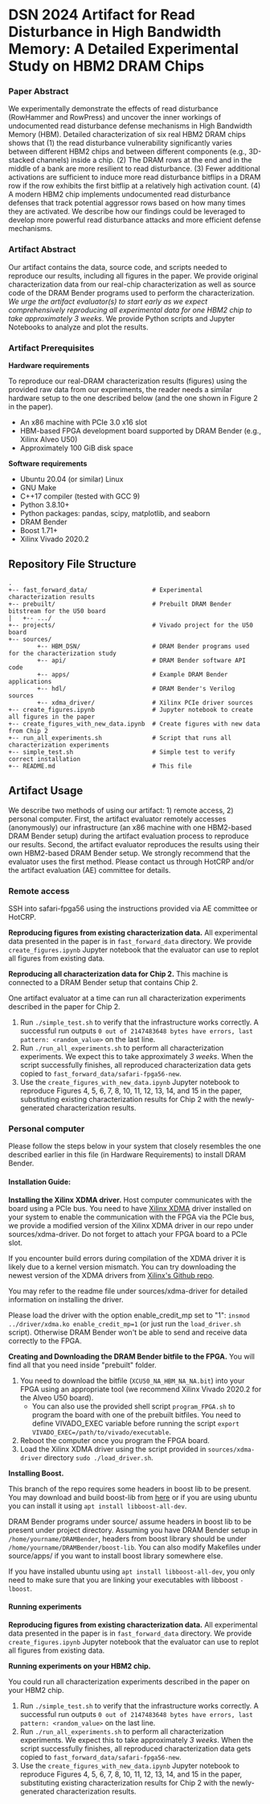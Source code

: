 # DSN 2024 Artifact for Read Disturbance in High Bandwidth Memory: A Detailed Experimental Study on HBM2 DRAM Chips

### Paper Abstract

We experimentally demonstrate the effects of read disturbance (RowHammer and RowPress) and uncover the inner workings of undocumented read disturbance defense mechanisms in High Bandwidth Memory (HBM). Detailed characterization of six real HBM2 DRAM chips shows that (1) the read disturbance vulnerability significantly varies between different HBM2 chips and between different components (e.g., 3D-stacked channels) inside a chip. (2) The DRAM rows at the end and in the middle of a bank are more resilient to read disturbance. (3) Fewer additional activations are sufficient to induce more read disturbance bitflips in a DRAM row if the row exhibits the first bitflip at a relatively high activation count. (4) A modern HBM2 chip implements undocumented read disturbance defenses that track potential aggressor rows based on how many times they are activated. We describe how our findings could be leveraged to develop more powerful read disturbance attacks and more efficient defense mechanisms.

### Artifact Abstract

Our artifact contains the data, source code, and scripts needed to reproduce our results, including all figures in the paper. We provide original characterization data from our real-chip characterization as well as source code of the DRAM Bender programs used to perform the characterization. *We urge the artifact evaluator(s) to start early as we expect comprehensively reproducing all experimental data for one HBM2 chip to take approximately 3 weeks*. We provide Python scripts and Jupyter Notebooks to analyze and plot the results.

### Artifact Prerequisites

**Hardware requirements** 

To reproduce our real-DRAM characterization results (figures) using the provided raw data from our experiments, the reader needs a similar hardware setup to the one described below (and the one shown in Figure 2 in the paper).

* An x86 machine with PCIe 3.0 x16 slot
* HBM-based FPGA development board supported by DRAM Bender (e.g., Xilinx Alveo U50)
* Approximately 100 GiB disk space

**Software requirements**

* Ubuntu 20.04 (or similar) Linux
* GNU Make
* C++17 compiler (tested with GCC 9)
* Python 3.8.10+
* Python packages: pandas, scipy, matplotlib, and seaborn
* DRAM Bender
* Boost 1.71+
* Xilinx Vivado 2020.2

## Repository File Structure

```
.
+-- fast_forward_data/                  # Experimental characterization results
+-- prebuilt/                           # Prebuilt DRAM Bender bitstream for the U50 board
|   +-- .../           
+-- projects/                           # Vivado project for the U50 board
+-- sources/                       
        +-- HBM_DSN/                    # DRAM Bender programs used for the characterization study
        +-- api/                        # DRAM Bender software API code
        +-- apps/                       # Example DRAM Bender applications
        +-- hdl/                        # DRAM Bender's Verilog sources
        +-- xdma_driver/                # Xilinx PCIe driver sources
+-- create_figures.ipynb                # Jupyter notebook to create all figures in the paper
+-- create_figures_with_new_data.ipynb  # Create figures with new data from Chip 2
+-- run_all_experiments.sh              # Script that runs all characterization experiments
+-- simple_test.sh                      # Simple test to verify correct installation
+-- README.md                           # This file
```

## Artifact Usage

We describe two methods of using our artifact: 1) remote access, 2) personal computer. First, the artifact evaluator remotely accesses (anonymously) our infrastructure (an x86 machine with one HBM2-based DRAM Bender setup) during the artifact evaluation process to reproduce our results. Second, the artifact evaluator reproduces the results using their own HBM2-based DRAM Bender setup. We strongly recommend that the evaluator uses the first method. Please contact us through HotCRP and/or the artifact evaluation (AE) committee for details. 

### Remote access

SSH into safari-fpga56 using the instructions provided via AE committee or HotCRP.

**Reproducing figures from existing characterization data.** All experimental data presented in the paper is in `fast_forward_data` directory. We provide `create_figures.ipynb` Jupyter notebook that the evaluator can use to replot all figures from existing data.

**Reproducing all characterization data for Chip 2.** This machine is connected to a DRAM Bender setup that contains Chip 2. 

One artifact evaluator at a time can run all characterization experiments described in the paper for Chip 2. 

1) Run `./simple_test.sh` to verify that the infrastructure works correctly. A successful run outputs `0 out of 2147483648 bytes have errors, last pattern: <random_value>` on the last line.
2) Run `./run_all_experiments.sh` to perform all characterization experiments. We expect this to take approximately *3 weeks*. When the script successfully finishes, all reproduced characterization data gets copied to `fast_forward_data/safari-fpga56-new`.
3) Use the `create_figures_with_new_data.ipynb` Jupyter notebook to reproduce Figures 4, 5, 6, 7, 8, 10, 11, 12, 13, 14, and 15 in the paper, substituting existing characterization results for Chip 2 with the newly-generated characterization results. 

### Personal computer

Please follow the steps below in your system that closely resembles the one described earlier in this file (in Hardware Requirements) to install DRAM Bender.

#### Installation Guide:

**Installing the Xilinx XDMA driver.** Host computer communicates with the board using a PCIe bus. You need to have [Xilinx XDMA](https://www.xilinx.com/support/answers/65444.html) driver installed on your system to enable the communication with the FPGA via the PCIe bus, we provide a modified version of the Xilinx XDMA driver in our repo under sources/xdma-driver. Do not forget to attach your FPGA board to a PCIe slot.

If you encounter build errors during compilation of the XDMA driver it is likely due to a kernel version mismatch. You can try downloading the newest version of the XDMA drivers from [Xilinx's Github repo](https://github.com/Xilinx/dma_ip_drivers/tree/master/XDMA/linux-kernel).

You may refer to the readme file under sources/xdma-driver for detailed information on installing the driver.

Please load the driver with the option enable_credit_mp set to "1": `insmod ../driver/xdma.ko enable_credit_mp=1` (or just run the `load_driver.sh` script). Otherwise DRAM Bender won't be able to send and receive data correctly to the FPGA.

**Creating and Downloading the DRAM Bender bitfile to the FPGA.** You will find all that you need inside "prebuilt" folder.

1. You need to download the bitfile (`XCU50_NA_HBM_NA_NA.bit`) into your FPGA using an appropriate tool (we recommend Xilinx Vivado 2020.2 for the Alveo U50 board).
    * You can also use the provided shell script `program_FPGA.sh` to program the board with one of the prebuilt bitfiles. You need to define VIVADO_EXEC variable before running the script `export VIVADO_EXEC=/path/to/vivado/executable`.
2. Reboot the computer once you program the FPGA board.
3. Load the Xilinx XDMA driver using the script provided in `sources/xdma-driver` directory `sudo ./load_driver.sh`.

**Installing Boost.**

This branch of the repo requires some headers in boost lib to be present. You may download and build boost-lib from [here](https://www.boost.org/users/history/version_1_65_0.html) or if you are using ubuntu you can install it using `apt install libboost-all-dev`. 

DRAM Bender programs under source/ assume headers in boost lib to be present under project directory. Assuming you have DRAM Bender setup in `/home/yourname/DRAMBender`, headers from boost library should be under `/home/yourname/DRAMBender/boost-lib`. You can also modify Makefiles under source/apps/ if you want to install boost library somewhere else.

If you have installed ubuntu using `apt install libboost-all-dev`, you only need to make sure that you are linking your executables with libboost `-lboost`.

#### Running experiments

**Reproducing figures from existing characterization data.** All experimental data presented in the paper is in `fast_forward_data` directory. We provide `create_figures.ipynb` Jupyter notebook that the evaluator can use to replot all figures from existing data.

**Running experiments on your HBM2 chip.** 

You could run all characterization experiments described in the paper on your HBM2 chip. 

1) Run `./simple_test.sh` to verify that the infrastructure works correctly. A successful run outputs `0 out of 2147483648 bytes have errors, last pattern: <random_value>` on the last line.
2) Run `./run_all_experiments.sh` to perform all characterization experiments. We expect this to take approximately *3 weeks*. When the script successfully finishes, all reproduced characterization data gets copied to `fast_forward_data/safari-fpga56-new`.
3) Use the `create_figures_with_new_data.ipynb` Jupyter notebook to reproduce Figures 4, 5, 6, 7, 8, 10, 11, 12, 13, 14, and 15 in the paper, substituting existing characterization results for Chip 2 with the newly-generated characterization results. 

